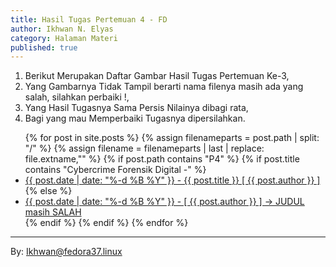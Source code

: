 ```yaml
---
title: Hasil Tugas Pertemuan 4 - FD
author: Ikhwan N. Elyas
category: Halaman Materi
published: true
---
```


1. Berikut Merupakan Daftar Gambar Hasil Tugas Pertemuan Ke-3,
2. Yang Gambarnya Tidak Tampil berarti nama filenya masih ada yang salah, silahkan perbaiki !,
3. Yang Hasil Tugasnya Sama Persis Nilainya dibagi rata,
4. Bagi yang mau Memperbaiki Tugasnya dipersilahkan.


<ul>
    {% for post in site.posts %}
        {% assign filenameparts = post.path | split: "/" %}
        {% assign filename = filenameparts | last | replace: file.extname,"" %}
        {% if post.path contains "P4" %}
            {% if post.title contains "Cybercrime Forensik Digital -" %}
                <li>
                    <a href="{{ post.url | prepend: site.baseurl }}.html">{{ post.date | date: "%-d %B %Y" }} - {{ post.title }} [ {{ post.author }} ] </a>
                </li>
            {% else %}
                <li>
                    <a href="{{ post.url | prepend: site.baseurl }}.html">{{ post.date | date: "%-d %B %Y" }} - [ {{ post.author }} ] -> JUDUL masih SALAH </a>
                </li>
            {% endif %}
        {% endif %}
    {% endfor %}
</ul>


***
By: Ikhwan@fedora37.linux